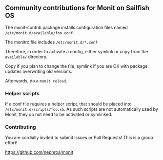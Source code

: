 ## Community contributions for Monit on Sailfish OS

The monit-contrib package installs configuration files named `/etc/monit.d/available/foo.conf`.

The monitrc file includes `/etc/monit.d/*.conf`

Therefore, in order to activate a config, either symlink or copy from the `available/` directory.

Copy if you plan to change the file, symlink if you are OK with package updates overwriting old versions.

Afterwards, do a `monit reload`.

### Helper scripts

If a conf file requires a helper script, that should be placed into
`/etc/monit.d/scripts/foo.sh`. As such scripts are not automatically used by
Monit, they do not need to be activated or symlinked.

### Contributing

You are cordially invited to submit issues or Pull Requests! This is a group effort!

https://github.com/nephros/monit

